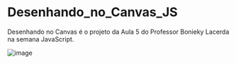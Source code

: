 # Desenhando_no_Canvas_JS
Desenhando no Canvas é o projeto da Aula 5 do Professor Bonieky Lacerda na semana JavaScript.

![image](https://user-images.githubusercontent.com/65177647/126876175-9d9d1150-2c4f-4d42-a0d5-efc26438c545.png)

